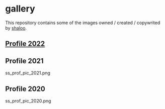 # gallery

This repository contains some of the images owned / created / copywrited by [shaloo](https://github.com/shaloo).

## [Profile 2022](./ss_prof_pic_2022.png)

## Profile 2021
ss_prof_pic_2021.png

## Profile 2020
ss_prof_pic_2020.png
